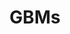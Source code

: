 ---
title: GBMs
linktitle: GBMs

# Optional header image (relative to `static/img/` folder).
header:
  caption: ""
  image: ""

# DO NOT MODIFY BELOW THIS LINE -------
menu_name: GBMs

menu:
  main:
    # parent: Groups
  groups:
    # parent: Groups
  gbms:
---